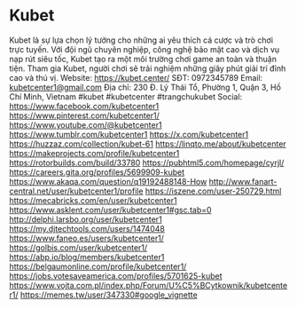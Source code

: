 # Kubet
Kubet là sự lựa chọn lý tưởng cho những ai yêu thích cá cược và trò chơi trực tuyến. Với đội ngũ chuyên nghiệp, công nghệ bảo mật cao và dịch vụ nạp rút siêu tốc, Kubet tạo ra một môi trường chơi game an toàn và thuận tiện. Tham gia Kubet, người chơi sẽ trải nghiệm những giây phút giải trí đỉnh cao và thú vị.
Website: https://kubet.center/
SĐT: 0972345789
Email: kubetcenter1@gmail.com
Địa chỉ: 230 Đ. Lý Thái Tổ, Phường 1, Quận 3, Hồ Chí Minh, Vietnam
#kubet #kubetcenter #trangchukubet
Social:
https://www.facebook.com/kubetcenter1
https://www.pinterest.com/kubetcenter1/
https://www.youtube.com/@kubetcenter1
https://www.tumblr.com/kubetcenter1
https://x.com/kubetcenter1
https://huzzaz.com/collection/kubet-61
https://linqto.me/about/kubetcenter
https://makeprojects.com/profile/kubetcenter1
https://rotorbuilds.com/build/33780
https://pubhtml5.com/homepage/cyrjl/
https://careers.gita.org/profiles/5699909-kubet
https://www.akaqa.com/question/q19192488148-How
http://www.fanart-central.net/user/kubetcenter1/profile
https://iszene.com/user-250729.html
https://mecabricks.com/en/user/kubetcenter1
https://www.asklent.com/user/kubetcenter1#gsc.tab=0
http://delphi.larsbo.org/user/kubetcenter1
https://my.djtechtools.com/users/1474048
https://www.faneo.es/users/kubetcenter1/
https://golbis.com/user/kubetcenter1/
https://abp.io/blog/members/kubetcenter1
https://belgaumonline.com/profile/kubetcenter1/
https://jobs.votesaveamerica.com/profiles/5701625-kubet
https://www.vojta.com.pl/index.php/Forum/U%C5%BCytkownik/kubetcenter1/
https://memes.tw/user/347330#google_vignette

